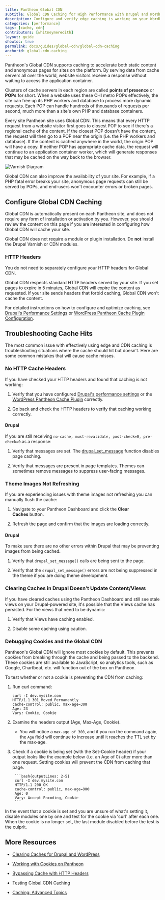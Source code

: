 ```yaml
---
title: Pantheon Global CDN
subtitle: Global CDN Caching for High Performance with Drupal and WordPress
description: Configure and verify edge caching is working on your WordPress or Drupal sites.
categories: [performance]
tags: [cache, cdn]
contributors: [whitneymeredith]
layout: guide
showtoc: true
permalink: docs/guides/global-cdn/global-cdn-caching
anchorid: global-cdn-caching
---
```


Pantheon's Global CDN supports caching to accelerate both static content and anonymous pages for sites on the platform. By serving data from cache servers all over the world, website visitors receive a response without waiting to access the application container. 

Clusters of cache servers in each region are called **points of presence** or **POPs** for short. When a website uses these CHI metro POPs effectively, the site can free up its PHP workers and database to process more dynamic requests. Each POP can handle hundreds of thousands of requests per second, much more than a site's own PHP and database containers.

Every site Pantheon site uses Global CDN. This means that every HTTP request from a website visitor first goes to closest POP to see if there's a regional cache of the content. If the closest POP doesn't have the content, the request will then go to a POP near the origin (i.e. the PHP workers and database). If the content is cached anywhere in the world, the origin POP will have a copy. If neither POP has appropriate cache data, the request will continue to an application container worker, which will generate responses that may be cached on the way back to the browser.

![Varnish Diagram](../../../images/cdn-flow.png)

Global CDN can also improve the availability of your site. For example, if a PHP fatal error breaks your site, anonymous page requests can still be served by POPs, and end-users won't encounter errors or broken pages.

## Configure Global CDN Caching

Global CDN is automatically present on each Pantheon site, and does not require any form of installation or activation by you. However, you should review the content on this page if you are interested in configuring how Global CDN will cache your site.

<Alert title="Note" type="info">

Global CDN does not require a module or plugin installation. Do **not** install the Drupal Varnish or CDN modules.

</Alert>

### HTTP Headers

You do not need to separately configure your HTTP headers for Global CDN.

Global CDN respects standard HTTP headers served by your site. If you set pages to expire in 5 minutes, Global CDN will expire the content as requested. If your site sends headers that forbid caching, Global CDN won't cache the content.

For detailed instructions on how to configure and optimize caching, see [Drupal's Performance Settings](/drupal-cache) or [WordPress Pantheon Cache Plugin Configuration](/wordpress-cache-plugin).

## Troubleshooting Cache Hits

The most common issue with effectively using edge and CDN caching is troubleshooting situations where the cache should hit but doesn't. Here are some common mistakes that will cause cache misses.

### No HTTP Cache Headers

If you have checked your HTTP headers and found that caching is not working:

1. Verify that you have configured [Drupal's performance settings](/drupal-cache) or the [WordPress Pantheon Cache Plugin](/wordpress-cache-plugin) correctly. 

1. Go back and check the HTTP headers to verify that caching working correctly.

#### Drupal

If you are still receiving `no-cache, must-revalidate, post-check=0, pre-check=0` as a response:

1. Verify that messages are set. The [drupal\_set\_message](https://api.drupal.org/api/drupal/includes%21bootstrap.inc/function/drupal_set_message/7) function disables page caching. 

1. Verify that messages are present in page templates. Themes can sometimes remove messages to suppress user-facing messages.

### Theme Images Not Refreshing

If you are experiencing issues with theme images not refreshing you can manually flush the cache:

1. Navigate to your Pantheon Dashboard and click the **Clear Caches** button.

1. Refresh the page and confirm that the images are loading correctly.

#### Drupal

To make sure there are no other errors within Drupal that may be preventing images from being cached.

1. Verify that `drupal_set_message()` calls are being sent to the page. 

1. Verify that the `drupal_set_message()` errors are not being suppressed in the theme if you are doing theme development. 

### Clearing Caches in Drupal Doesn't Update Content/Views

If you have cleared caches using the Pantheon Dashboard and still see stale views on your Drupal-powered site, it's possible that the Views cache has persisted. For the views that need to be dynamic:

1. Verify that Views have caching enabled. 

1. Disable some caching using caution.

### Debugging Cookies and the Global CDN

Pantheon's Global CDN will ignore most cookies by default. This prevents cookies from breaking through the cache and being passed to the backend. These cookies are still available to JavaScript, so analytics tools, such as Google, Chartbeat, etc. will function out of the box on Pantheon. 

To test whether or not a cookie is preventing the CDN from caching: 

1. Run curl command:

    ```bash{outputLines: 2-5}
    curl -I dev.mysite.com
    HTTP/1.1 301 Moved Permanently
    cache-control: public, max-age=300
    Age: 23
    Vary: Cookie, Cookie
    ```
1. Examine the headers output (Age, Max-Age, Cookie).

    - You will notice a `max-age of 300`, and if you run the command again, the `Age` field will continue to increase until it reaches the TTL set by the max-age. 
    
1. Check if a cookie is being set (with the Set-Cookie header) if your output looks like the example below (i.e. an Age of 0) after more than one request. Setting cookies will prevent the CDN from caching that page.


        ```bash{outputLines: 2-5}
        curl -I dev.mysite.com
        HTTP/1.1 200 OK
        cache-control: public, max-age=900
        Age: 0
        Vary: Accept-Encoding, Cookie
        ```

In the event that a cookie is set and you are unsure of what's setting it, disable modules one by one and test for the cookie via 'curl' after each one. When the cookie is no longer set, the last module disabled before the test is the culprit.

## More Resources

- [Clearing Caches for Drupal and WordPress](/clear-caches)

- [Working with Cookies on Pantheon](/cookies)

- [Bypassing Cache with HTTP Headers](/cache-control)

- [Testing Global CDN Caching](/guides/global-cdn/test-global-cdn-caching)

- [Caching: Advanced Topics](/caching-advanced-topics)
